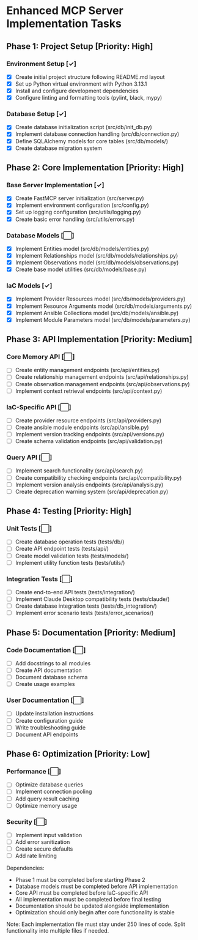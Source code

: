 # Enhanced MCP Server Implementation Tasks

## Phase 1: Project Setup [Priority: High]

### Environment Setup [✓]
- [x] Create initial project structure following README.md layout
- [x] Set up Python virtual environment with Python 3.13.1
- [x] Install and configure development dependencies
- [x] Configure linting and formatting tools (pylint, black, mypy)

### Database Setup [✓]
- [x] Create database initialization script (src/db/init_db.py)
- [x] Implement database connection handling (src/db/connection.py)
- [x] Define SQLAlchemy models for core tables (src/db/models/)
- [x] Create database migration system

## Phase 2: Core Implementation [Priority: High]

### Base Server Implementation [✓]
- [x] Create FastMCP server initialization (src/server.py)
- [x] Implement environment configuration (src/config.py)
- [x] Set up logging configuration (src/utils/logging.py)
- [x] Create basic error handling (src/utils/errors.py)

### Database Models [⬜]
- [x] Implement Entities model (src/db/models/entities.py)
- [x] Implement Relationships model (src/db/models/relationships.py)
- [x] Implement Observations model (src/db/models/observations.py)
- [x] Create base model utilities (src/db/models/base.py)

### IaC Models [✓]
- [x] Implement Provider Resources model (src/db/models/providers.py)
- [x] Implement Resource Arguments model (src/db/models/arguments.py)
- [x] Implement Ansible Collections model (src/db/models/ansible.py)
- [x] Implement Module Parameters model (src/db/models/parameters.py)

## Phase 3: API Implementation [Priority: Medium]

### Core Memory API [⬜]
- [ ] Create entity management endpoints (src/api/entities.py)
- [ ] Create relationship management endpoints (src/api/relationships.py)
- [ ] Create observation management endpoints (src/api/observations.py)
- [ ] Implement context retrieval endpoints (src/api/context.py)

### IaC-Specific API [⬜]
- [ ] Create provider resource endpoints (src/api/providers.py)
- [ ] Create ansible module endpoints (src/api/ansible.py)
- [ ] Implement version tracking endpoints (src/api/versions.py)
- [ ] Create schema validation endpoints (src/api/validation.py)

### Query API [⬜]
- [ ] Implement search functionality (src/api/search.py)
- [ ] Create compatibility checking endpoints (src/api/compatibility.py)
- [ ] Implement version analysis endpoints (src/api/analysis.py)
- [ ] Create deprecation warning system (src/api/deprecation.py)

## Phase 4: Testing [Priority: High]

### Unit Tests [⬜]
- [ ] Create database operation tests (tests/db/)
- [ ] Create API endpoint tests (tests/api/)
- [ ] Create model validation tests (tests/models/)
- [ ] Implement utility function tests (tests/utils/)

### Integration Tests [⬜]
- [ ] Create end-to-end API tests (tests/integration/)
- [ ] Implement Claude Desktop compatibility tests (tests/claude/)
- [ ] Create database integration tests (tests/db_integration/)
- [ ] Implement error scenario tests (tests/error_scenarios/)

## Phase 5: Documentation [Priority: Medium]

### Code Documentation [⬜]
- [ ] Add docstrings to all modules
- [ ] Create API documentation
- [ ] Document database schema
- [ ] Create usage examples

### User Documentation [⬜]
- [ ] Update installation instructions
- [ ] Create configuration guide
- [ ] Write troubleshooting guide
- [ ] Document API endpoints

## Phase 6: Optimization [Priority: Low]

### Performance [⬜]
- [ ] Optimize database queries
- [ ] Implement connection pooling
- [ ] Add query result caching
- [ ] Optimize memory usage

### Security [⬜]
- [ ] Implement input validation
- [ ] Add error sanitization
- [ ] Create secure defaults
- [ ] Add rate limiting

Dependencies:
- Phase 1 must be completed before starting Phase 2
- Database models must be completed before API implementation
- Core API must be completed before IaC-specific API
- All implementation must be completed before final testing
- Documentation should be updated alongside implementation
- Optimization should only begin after core functionality is stable

Note: Each implementation file must stay under 250 lines of code. Split functionality into multiple files if needed.
